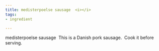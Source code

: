```yaml
---
title: medisterpoelse sausage  <i></i>
tags:
- ingredient

---
```

medisterpoelse sausage   This is a Danish pork sausage.  Cook it before serving.
